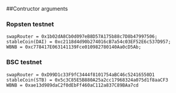 ##Contructor arguments


### Ropsten testnet

    swapRouter = 0x1b02dA8Cb0d097eB8D57A175b88c7D8b47997506;
    stableCoin(DAI) = 0xc2118d4d90b274016cB7a54c03EF52E6c537D957;
    WBNB = 0xc778417E063141139Fce010982780140Aa0cD5Ab;



### BSC testnet

	swapRouter = 0xD99D1c33F9fC3444f8101754aBC46c52416550D1
	stableCoin(STB) = 0x5c3C85E5B880A25a2cc17968324a075d1f8aaCF3
	WBNB = 0xae13d989daC2f0dEbFf460aC112a837C89BAa7cd
	
	



